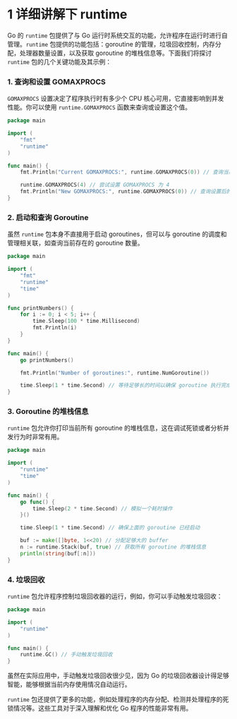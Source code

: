 # 1 详细讲解下 runtime

Go 的 `runtime` 包提供了与 Go 运行时系统交互的功能，允许程序在运行时进行自管理。`runtime` 包提供的功能包括：goroutine 的管理，垃圾回收控制，内存分配，处理器数量设置，以及获取 goroutine 的堆栈信息等。下面我们将探讨 `runtime` 包的几个关键功能及其示例：

### 1. 查询和设置 GOMAXPROCS

`GOMAXPROCS` 设置决定了程序执行时有多少个 CPU 核心可用，它直接影响到并发性能。你可以使用 `runtime.GOMAXPROCS` 函数来查询或设置这个值。

```go
package main

import (
    "fmt"
    "runtime"
)

func main() {
    fmt.Println("Current GOMAXPROCS:", runtime.GOMAXPROCS(0)) // 查询当前 GOMAXPROCS 值

    runtime.GOMAXPROCS(4) // 尝试设置 GOMAXPROCS 为 4
    fmt.Println("New GOMAXPROCS:", runtime.GOMAXPROCS(0)) // 查询设置后的 GOMAXPROCS 值
}
```

### 2. 启动和查询 Goroutine

虽然 `runtime` 包本身不直接用于启动 goroutines，但可以与 goroutine 的调度和管理相关联，如查询当前存在的 goroutine 数量。

```go
package main

import (
    "fmt"
    "runtime"
    "time"
)

func printNumbers() {
    for i := 0; i < 5; i++ {
        time.Sleep(100 * time.Millisecond)
        fmt.Println(i)
    }
}

func main() {
    go printNumbers()

    fmt.Println("Number of goroutines:", runtime.NumGoroutine())

    time.Sleep(1 * time.Second) // 等待足够长的时间以确保 goroutine 执行完成
}
```

### 3. Goroutine 的堆栈信息

`runtime` 包允许你打印当前所有 goroutine 的堆栈信息，这在调试死锁或者分析并发行为时非常有用。

```go
package main

import (
    "runtime"
    "time"
)

func main() {
    go func() {
        time.Sleep(2 * time.Second) // 模拟一个耗时操作
    }()

    time.Sleep(1 * time.Second) // 确保上面的 goroutine 已经启动

    buf := make([]byte, 1<<20) // 分配足够大的 buffer
    n := runtime.Stack(buf, true) // 获取所有 goroutine 的堆栈信息
    println(string(buf[:n]))
}
```

### 4. 垃圾回收

`runtime` 包允许程序控制垃圾回收器的运行，例如，你可以手动触发垃圾回收：

```go
package main

import (
    "runtime"
)

func main() {
    runtime.GC() // 手动触发垃圾回收
}
```

虽然在实际应用中，手动触发垃圾回收很少见，因为 Go 的垃圾回收器设计得足够智能，能够根据当前内存使用情况自动运行。

`runtime` 包还提供了更多的功能，例如处理程序的内存分配、检测并处理程序的死锁情况等。这些工具对于深入理解和优化 Go 程序的性能非常有用。
